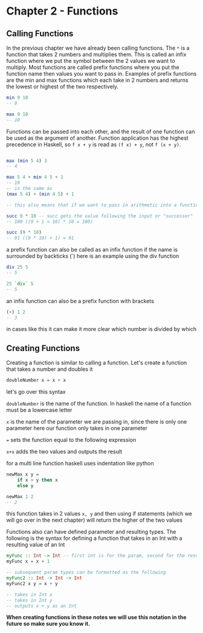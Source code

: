 # Chapter 2 - Functions

## Calling Functions

In the previous chapter we have already been calling functions.  The `*` is a function that takes 2 numbers and multiplies them.  This is called an infix function where we put the symbol between the 2 values we want to multiply.  Most functions are called prefix functions where you put the function name then values you want to pass in. Examples of prefix functions are the min and max functions which each take in 2 numbers and returns the lowest or highest of the two respectively.

```haskell
min 9 10
-- 9

max 9 10
-- 10
```

Functions can be passed into each other, and the result of one function can be used as the argument of another. Function application has the highest precedence in Haskell, so `f x + y` is read as `(f x) + y`, not `f (x + y)`.

```haskell

max (min 5 4) 3
-- 4

max 5 4 + min 4 5 + 1
-- 10
-- is the same as
(max 5 4) + (min 4 5) + 1

-- this also means that if we want to pass in arithmetic into a function it has to be wrapped in brackets

succ 9 * 10 -- succ gets the value following the input or "successor"
-- 100 ((9 + 1 = 10) * 10 = 100)

succ (9 * 10)
-- 91 ((9 * 10) + 1) = 91
```

a prefix function can also be called as an infix function if the name is surrounded by backticks (\`) here is an example using the div function

```haskell
div 25 5
-- 5

25 `div` 5
-- 5
```

an infix function can also be a prefix function with brackets

```haskell
(+) 1 2
-- 3
```

in cases like this it can make it more clear which number is divided by which

## Creating Functions

Creating a function is similar to calling a function.  Let's create a function that takes a number and doubles it

```haskell
doubleNumber x = x + x
```

let's go over this syntax

`doubleNumber` is the name of the function.  In haskell the name of a function must be a lowercase letter

`x` is the name of the parameter we are passing in, since there is only one parameter here our function only takes in one parameter

`=` sets the function equal to the following expression

`x+x` adds the two values and outputs the result

for a multi line function haskell uses indentation like python

```haskell
newMax x y =
    if x > y then x
    else y

newMax 1 2
-- 2
```

this function takes in 2 values `x, y` and then using if statements (which we will go over in the next chapter) will return the higher of the two values

Functions also can have defined parameter and resulting types.  The following is the syntax for defining a function that takes in an Int with a resulting value of an Int

```haskell
myFunc :: Int -> Int -- first int is for the param, second for the resulting value type
myFunc x = x + 1

-- subsequent param types can be formatted as the following
myFunc2 :: Int -> Int -> Int
myFunc2 x y = x + y

-- takes in Int x
-- takes in Int y
-- outputs x + y as an Int
```

**When creating functions in these notes we will use this notation in the future so make sure you know it.**